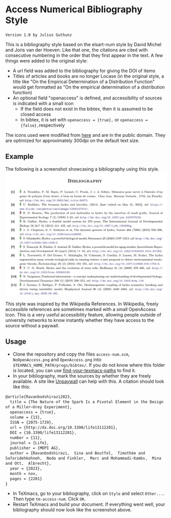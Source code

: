 # Access Numerical Bibliography Style

`Version 1.0 by Julius Guthunz`

This is a bibliography style based on the elsart-num style by David Michel and Joris van der Hoeven. Like that one, the citations are cited with consecutive numbering in the order that they first appear in the text. A few things were added to the original style:

- A url field was added to the bibliography for giving the DOI of items
- Titles of articles and books are no longer Locase (in the original style, a title like "On the Empirical Determination of a Distribution Function" would get formatted as "On the empirical determination of a distribution function)
- An optional field "openaccess" is defined, and accessibility of sources is indicated with a small icon
  - If the field does not exist in the bibtex, then it is assumed to be closed access
  - In bibtex, it is set with `openaccess = {true},` or `openaccess = {false},`respectively
 
The icons used were modified from [here](https://commons.wikimedia.org/wiki/Category:Open_Access_Icons_for_Open_Access_Office_Brandenburg) and are in the public domain. They are optimized for approximately 300dpi on the default text size.

## Example
The following is a screenshot showcasing a bibliography using this style.
![Screenshot of a bibliography with the access-num style](Screenshot.jpg)

This style was inspired by the Wikipedia References. In Wikipedia, freely accessible references are sometimes marked with a small OpenAccess Icon. This is a very useful accessibility feature, allowing people outside of university networks to know instantly whether they have access to the source without a paywall.

## Usage
- Clone the repository and copy the files `access-num.scm`, `NoOpenAccess.png` and `OpenAccess.png` into `$TEXMACS_HOME_PATH/progs/bibtex/`. If you do not know where this folder is located, you can use [find-your-texmacs-paths](https://github.com/Julius-Gu/tm-forge/blob/main/miscellanea/find-your-texmacs-paths.tm) to find it.
- In your bibliography, mark the sources by whether they are freely available. A site like [Unpaywall](https://unpaywall.org/products/simple-query-tool) can help with this.
A citation should look like this:
```
@article{Ravanbodshirazi2023,
  title = {The Nature of the Spark Is a Pivotal Element in the Design of a Miller–Urey Experiment},
  openaccess = {true},
  volume = {13},
  ISSN = {2075-1729},
  url = {http://dx.doi.org/10.3390/life13112201},
  DOI = {10.3390/life13112201},
  number = {11},
  journal = {Life},
  publisher = {MDPI AG},
  author = {Ravanbodshirazi,  Sina and Boutfol,  Timothée and Safaridehkohneh,  Neda and Finkler,  Marc and Mohammadi-Kambs,  Mina and Ott,  Albrecht},
  year = {2023},
  month = nov,
  pages = {2201}
}
```
- In TeXmacs, go to your bibliography, click on `Style` and select `Other...`. Then type `tm-access-num`. Click `OK`.
- Restart TeXmacs and build your document. If everything went well, your bibliography should now look like the screenshot above.

